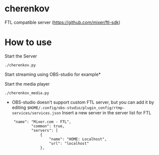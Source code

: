 # cherenkov
FTL compatible server (https://github.com/mixer/ftl-sdk)

# How to use 

Start the Server

```
./cherenkov.py 

```

Start streaming using OBS-studio for example* 

Start the media player
```
./cherenkov_media.py
```


* OBS-studio doesn't support custom FTL server, but you can add it by
editing `$HOME/.config/obs-studio/plugin_config/rtmp-services/services.json`
Insert a new server in the server list for FTL
```
    "name": "Mixer.com - FTL",
            "common": true,
            "servers": [
                {
                    "name": "HOME: Localhost",
                    "url": "localhost"  
                },

```